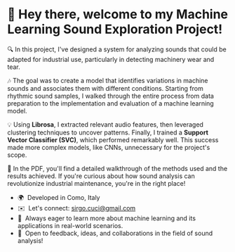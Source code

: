 👋 Hey there, welcome to my Machine Learning Sound Exploration Project!
==================================================

🔍 In this project, I've designed a system for analyzing sounds that could be adapted for industrial use, particularly in detecting machinery wear and tear.

🎶 The goal was to create a model that identifies variations in machine sounds and associates them with different conditions. Starting from rhythmic sound samples, I walked through the entire process from data preparation to the implementation and evaluation of a machine learning model.

💡 Using **Librosa**, I extracted relevant audio features, then leveraged clustering techniques to uncover patterns. Finally, I trained a **Support Vector Classifier (SVC)**, which performed remarkably well. This success made more complex models, like CNNs, unnecessary for the project's scope.

📝 In the PDF, you'll find a detailed walkthrough of the methods used and the results achieved. If you're curious about how sound analysis can revolutionize industrial maintenance, you're in the right place!

* 🌍  Developed in Como, Italy
* ✉️  Let's connect: [sirgo.cuci@gmail.com](mailto:sirgo.cuci@gmail.com)
* 🧠  Always eager to learn more about machine learning and its applications in real-world scenarios.
* 🤝  Open to feedback, ideas, and collaborations in the field of sound analysis!
  
